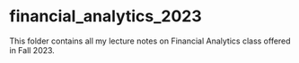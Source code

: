 # financial_analytics_2023
This folder contains all my lecture notes on Financial Analytics class offered in Fall 2023.
